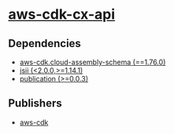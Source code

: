 # [aws-cdk-cx-api](https://pypi.org/project/aws-cdk-cx-api)

## Dependencies
- [aws-cdk.cloud-assembly-schema (==1.76.0)](packages/a/aws-cdk.cloud-assembly-schema.md)
- [jsii (<2.0.0,>=1.14.1)](packages/j/jsii.md)
- [publication (>=0.0.3)](packages/p/publication.md)



## Publishers
- [aws-cdk](https://pypi.org/user/aws-cdk)

